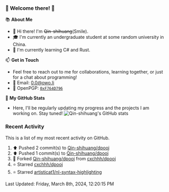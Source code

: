 ### 🌟 Welcome there! 🌟

📚 **About Me**
- 👋 Hi there! I'm ~~Qin-shihuang~~(Smile).
- 🎓 I'm currently an undergraduate student at some random university in China.
- 🌱 I'm currently learning C# and Rust.

📫 **Get in Touch**
- Feel free to reach out to me for collaborations, learning together, or just for a chat about programming!
- 📩 Email: 0.0@owo.li
- 🔑 OpenPGP: [`0xF764D796`](https://keys.openpgp.org/vks/v1/by-fingerprint/99D5AF94A1585E16E14895EFBF6C0BF4F764D796)


📝 **My GitHub Stats**
- Here, I'll be regularly updating my progress and the projects I am working on. Stay tuned!
![Qin-shihuang's GitHub stats](https://github-readme-stats.vercel.app/api?username=Qin-shihuang&show_icons=true)

### Recent Activity

This is a list of my most recent activity on GitHub.

<!--RECENT_ACTIVITY:start-->
1. ⬆️ Pushed 2 commit(s) to [Qin-shihuang/dpooj](https://github.com/Qin-shihuang/dpooj)<br>
2. ⬆️ Pushed 1 commit(s) to [Qin-shihuang/dpooj](https://github.com/Qin-shihuang/dpooj)<br>
3. 🔱 Forked [Qin-shihuang/dpooj](https://github.com/Qin-shihuang/dpooj) from [cxchhh/dpooj](https://github.com/cxchhh/dpooj)<br>
4. ⭐ Starred [cxchhh/dpooj](https://github.com/cxchhh/dpooj)<br>
5. ⭐ Starred [artisticat1/nl-syntax-highlighting](https://github.com/artisticat1/nl-syntax-highlighting)<br>
<!--RECENT_ACTIVITY:end-->

<!--RECENT_ACTIVITY:last_update-->
Last Updated: Friday, March 8th, 2024, 12:20:15 PM
<!--RECENT_ACTIVITY:last_update_end-->

